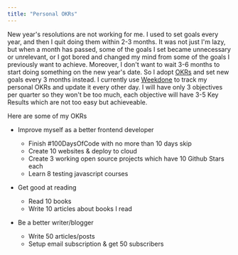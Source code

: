 ```yaml
---
title: "Personal OKRs"
---
```


New year's resolutions are not working for me. I used to set goals every year, and then I quit doing them within 2-3 months. It was not just I'm lazy, but when a month has passed, some of the goals I set became unnecessary or unrelevant, or I got bored and changed my mind from some of the goals I previously want to achieve. Moreover, I don't want to wait 3-6 months to start doing something on the new year's date. So I adopt [OKRs](https://en.wikipedia.org/wiki/OKR) and set new goals every 3 months instead. I currently use [Weekdone](https://weekdone.com/) to track my personal OKRs and update it every other day. I will have only 3 objectives per quarter so they won't be too much, each objective will have 3-5 Key Results which are not too easy but achieveable.

Here are some of my OKRs

-   Improve myself as a better frontend developer
    
    -   Finish #100DaysOfCode with no more than 10 days skip
    -   Create 10 websites & deploy to cloud
    -   Create 3 working open source projects which have 10 Github Stars each
    -   Learn 8 testing javascript courses
-   Get good at reading
    
    -   Read 10 books
    -   Write 10 articles about books I read
-   Be a better writer/blogger
    
    -   Write 50 articles/posts
    -   Setup email subscription & get 50 subscribers